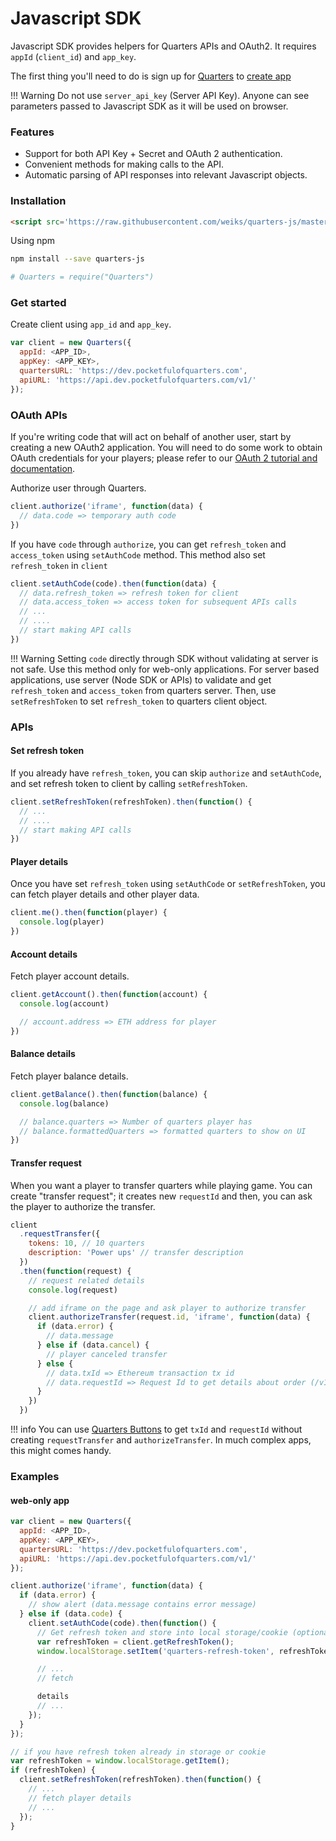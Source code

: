 # Javascript SDK

Javascript SDK provides helpers for Quarters APIs and OAuth2. It requires
`appId` (`client_id`) and `app_key`.

The first thing you'll need to do is sign up for [Quarters](https://dev.pocketfulofquarters.com) to [create app](../guides/create-app.md)

!!! Warning
    Do not use `server_api_key` (Server API Key). Anyone can see parameters passed to Javascript SDK as it will be used on browser.

### Features

* Support for both API Key + Secret and OAuth 2 authentication.
* Convenient methods for making calls to the API.
* Automatic parsing of API responses into relevant Javascript objects.

### Installation

```html
<script src='https://raw.githubusercontent.com/weiks/quarters-js/master/lib/Quarters.min.js'></script>
```

Using npm

```bash
npm install --save quarters-js

# Quarters = require("Quarters")
```

### Get started

Create client using `app_id` and `app_key`.

```js
var client = new Quarters({
  appId: <APP_ID>,
  appKey: <APP_KEY>,
  quartersURL: 'https://dev.pocketfulofquarters.com',
  apiURL: 'https://api.dev.pocketfulofquarters.com/v1/'
});
```

### OAuth APIs

If you're writing code that will act on behalf of another user, start by creating a new OAuth2 application. You will need to do some work to obtain OAuth credentials for your players; please refer to our [OAuth 2 tutorial and documentation](../oauth/introduction.md).

Authorize user through Quarters.

```js
client.authorize('iframe', function(data) {
  // data.code => temporary auth code
})
```

If you have `code` through `authorize`, you can get `refresh_token` and `access_token` using `setAuthCode` method. This method also set `refresh_token` in `client`

```js
client.setAuthCode(code).then(function(data) {
  // data.refresh_token => refresh token for client
  // data.access_token => access token for subsequent APIs calls
  // ...
  // ....
  // start making API calls
})
```

!!! Warning
Setting `code` directly through SDK without validating at server is not safe. Use this method only for web-only applications. For server based applications, use server (Node SDK or APIs) to validate and get `refresh_token` and `access_token` from quarters server. Then, use `setRefreshToken` to set `refresh_token` to quarters client object.

### APIs

#### Set refresh token

If you already have `refresh_token`, you can skip `authorize` and `setAuthCode`, and set refresh token to client by calling `setRefreshToken`.

```js
client.setRefreshToken(refreshToken).then(function() {
  // ...
  // ....
  // start making API calls
})
```

#### Player details

Once you have set `refresh_token` using `setAuthCode` or `setRefreshToken`, you can fetch player details and other player data.

```js
client.me().then(function(player) {
  console.log(player)
})
```

#### Account details

Fetch player account details.

```js
client.getAccount().then(function(account) {
  console.log(account)

  // account.address => ETH address for player
})
```

#### Balance details

Fetch player balance details.

```js
client.getBalance().then(function(balance) {
  console.log(balance)

  // balance.quarters => Number of quarters player has
  // balance.formattedQuarters => formatted quarters to show on UI
})
```

#### Transfer request

When you want a player to transfer quarters while playing game. You can create "transfer request"; it creates new `requestId` and then, you can ask the player to authorize the transfer.

```js
client
  .requestTransfer({
    tokens: 10, // 10 quarters
    description: 'Power ups' // transfer description
  })
  .then(function(request) {
    // request related details
    console.log(request)

    // add iframe on the page and ask player to authorize transfer
    client.authorizeTransfer(request.id, 'iframe', function(data) {
      if (data.error) {
        // data.message
      } else if (data.cancel) {
        // player canceled transfer
      } else {
        // data.txId => Ethereum transaction tx id
        // data.requestId => Request Id to get details about order (/v1/requests/:requestId)
      }
    })
  })
```

!!! info
You can use [Quarters Buttons](../quarters-buttons.md) to get `txId` and `requestId` without creating `requestTransfer` and `authorizeTransfer`. In much complex apps, this might comes handy.

### Examples

#### web-only app

```js
var client = new Quarters({
  appId: <APP_ID>,
  appKey: <APP_KEY>,
  quartersURL: 'https://dev.pocketfulofquarters.com',
  apiURL: 'https://api.dev.pocketfulofquarters.com/v1/'
});

client.authorize('iframe', function(data) {
  if (data.error) {
    // show alert (data.message contains error message)
  } else if (data.code) {
    client.setAuthCode(code).then(function() {
      // Get refresh token and store into local storage/cookie (optional)
      var refreshToken = client.getRefreshToken();
      window.localStorage.setItem('quarters-refresh-token', refreshToken);

      // ...
      // fetch

      details
      // ...
    });
  }
});

// if you have refresh token already in storage or cookie
var refreshToken = window.localStorage.getItem();
if (refreshToken) {
  client.setRefreshToken(refreshToken).then(function() {
    // ...
    // fetch player details
    // ...
  });
}
```
